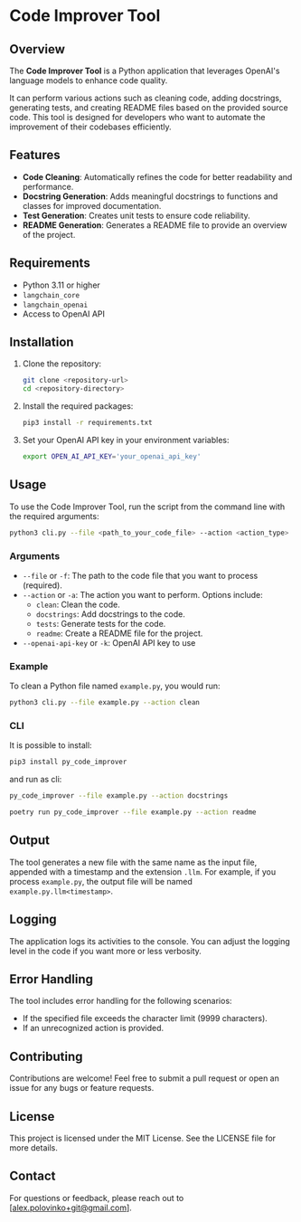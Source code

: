 # Code Improver Tool

## Overview

The **Code Improver Tool** is a Python application that leverages OpenAI's language models to enhance code quality.

It can perform various actions such as cleaning code, adding docstrings, generating tests, and creating README files based on the provided source code.
This tool is designed for developers who want to automate the improvement of their codebases efficiently.

## Features

- **Code Cleaning**: Automatically refines the code for better readability and performance.
- **Docstring Generation**: Adds meaningful docstrings to functions and classes for improved documentation.
- **Test Generation**: Creates unit tests to ensure code reliability.
- **README Generation**: Generates a README file to provide an overview of the project.

## Requirements

- Python 3.11 or higher
- `langchain_core`
- `langchain_openai`
- Access to OpenAI API

## Installation

1. Clone the repository:
   ```bash
   git clone <repository-url>
   cd <repository-directory>
   ```

2. Install the required packages:
   ```bash
   pip3 install -r requirements.txt
   ```

3. Set your OpenAI API key in your environment variables:
   ```bash
   export OPEN_AI_API_KEY='your_openai_api_key'
   ```

## Usage

To use the Code Improver Tool, run the script from the command line with the required arguments:

```bash
python3 cli.py --file <path_to_your_code_file> --action <action_type>
```

### Arguments

- `--file` or `-f`: The path to the code file that you want to process (required).
- `--action` or `-a`: The action you want to perform. Options include:
  - `clean`: Clean the code.
  - `docstrings`: Add docstrings to the code.
  - `tests`: Generate tests for the code.
  - `readme`: Create a README file for the project.
-  `--openai-api-key` or `-k`: OpenAI API key to use

### Example

To clean a Python file named `example.py`, you would run:

```bash
python3 cli.py --file example.py --action clean
```

### CLI

It is possible to install:

```bash
pip3 install py_code_improver

```

and run as cli:

```bash
py_code_improver --file example.py --action docstrings

poetry run py_code_improver --file example.py --action readme

```



## Output

The tool generates a new file with the same name as the input file, appended with a timestamp and the extension `.llm`. For example, if you process `example.py`, the output file will be named `example.py.llm<timestamp>`.

## Logging

The application logs its activities to the console. You can adjust the logging level in the code if you want more or less verbosity.

## Error Handling

The tool includes error handling for the following scenarios:
- If the specified file exceeds the character limit (9999 characters).
- If an unrecognized action is provided.

## Contributing

Contributions are welcome! Feel free to submit a pull request or open an issue for any bugs or feature requests.

## License

This project is licensed under the MIT License. See the LICENSE file for more details.

## Contact

For questions or feedback, please reach out to [alex.polovinko+git@gmail.com].
